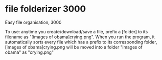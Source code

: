 # file folderizer 3000
 Easy file organisation, 3000

To use: anytime you create/download/save a file, prefix a [folder] to its filename as "[images of obama]crying.png".
When you run the program, it automatically sorts every file which has a prefix to its corresponding folder, [images of obama]crying.png will be moved into a folder "images of obama" as "crying.png"


